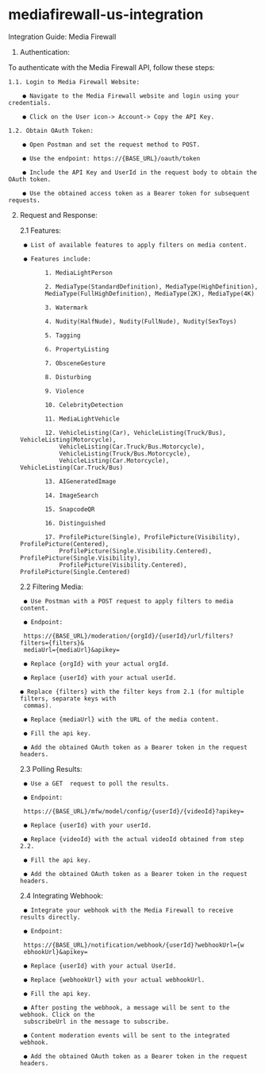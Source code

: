 # mediafirewall-us-integration
Integration Guide: Media Firewall
 1. Authentication:

 To authenticate with the Media Firewall API, follow these steps:

    1.1. Login to Media Firewall Website:

        ● Navigate to the Media Firewall website and login using your credentials.

        ● Click on the User icon-> Account-> Copy the API Key.
        
    1.2. Obtain OAuth Token:
    
        ● Open Postman and set the request method to POST.
        
        ● Use the endpoint: https://{BASE_URL}/oauth/token
        
        ● Include the API Key and UserId in the request body to obtain the OAuth token.
        
        ● Use the obtained access token as a Bearer token for subsequent requests.
        
 2. Request and Response:
    
     2.1 Features:
    
         ● List of available features to apply filters on media content.
    
         ● Features include:
    
               1. MediaLightPerson
    
               2. MediaType(StandardDefinition), MediaType(HighDefinition), 
               MediaType(FullHighDefinition), MediaType(2K), MediaType(4K)
    
               3. Watermark
    
               4. Nudity(HalfNude), Nudity(FullNude), Nudity(SexToys)
    
               5. Tagging
    
               6. PropertyListing
    
               7. ObsceneGesture
    
               8. Disturbing
    
               9. Violence
    
               10. CelebrityDetection
    
               11. MediaLightVehicle
    
               12. VehicleListing(Car), VehicleListing(Truck/Bus), VehicleListing(Motorcycle), 
                   VehicleListing(Car.Truck/Bus.Motorcycle), 
                   VehicleListing(Truck/Bus.Motorcycle),
                   VehicleListing(Car.Motorcycle), VehicleListing(Car.Truck/Bus)

               13. AIGeneratedImage
    
               14. ImageSearch
    
               15. SnapcodeQR
    
               16. Distinguished
    
               17. ProfilePicture(Single), ProfilePicture(Visibility), ProfilePicture(Centered), 
                   ProfilePicture(Single.Visibility.Centered), ProfilePicture(Single.Visibility),
                   ProfilePicture(Visibility.Centered), ProfilePicture(Single.Centered)
    
     2.2 Filtering Media:
    
         ● Use Postman with a POST request to apply filters to media content.
    
         ● Endpoint:
    
         https://{BASE_URL}/moderation/{orgId}/{userId}/url/filters?filters={filters}&
         mediaUrl={mediaUrl}&apikey=
    
         ● Replace {orgId} with your actual orgId.

         ● Replace {userId} with your actual userId.
    
        ● Replace {filters} with the filter keys from 2.1 (for multiple filters, separate keys with
         commas).
    
         ● Replace {mediaUrl} with the URL of the media content.
    
         ● Fill the api key.
    
         ● Add the obtained OAuth token as a Bearer token in the request headers.
    
     2.3 Polling Results:
    
         ● Use a GET  request to poll the results.
    
         ● Endpoint:
    
         https://{BASE_URL}/mfw/model/config/{userId}/{videoId}?apikey=
    
         ● Replace {userId} with your userId.
    
         ● Replace {videoId} with the actual videoId obtained from step 2.2.
    
         ● Fill the api key.
    
         ● Add the obtained OAuth token as a Bearer token in the request headers.
    
     2.4 Integrating Webhook:
    
         ● Integrate your webhook with the Media Firewall to receive results directly.
    
         ● Endpoint:
    
         https://{BASE_URL}/notification/webhook/{userId}?webhookUrl={w
         ebhookUrl}&apikey=
    
         ● Replace {userId} with your actual UserId.
    
         ● Replace {webhookUrl} with your actual webhookUrl.
    
         ● Fill the api key.
    
         ● After posting the webhook, a message will be sent to the webhook. Click on the
         subscribeUrl in the message to subscribe.
    
         ● Content moderation events will be sent to the integrated webhook.
    
         ● Add the obtained OAuth token as a Bearer token in the request headers.
